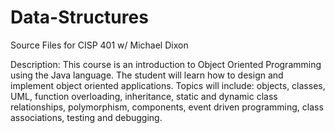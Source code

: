 # Data-Structures
Source Files for CISP 401 w/ Michael Dixon

Description: This course is an introduction to Object Oriented Programming using the Java language. The student will learn how to design and implement object oriented applications. Topics will include: objects, classes, UML, function overloading, inheritance, static and dynamic class relationships, polymorphism, components, event driven programming, class associations, testing and debugging.  

